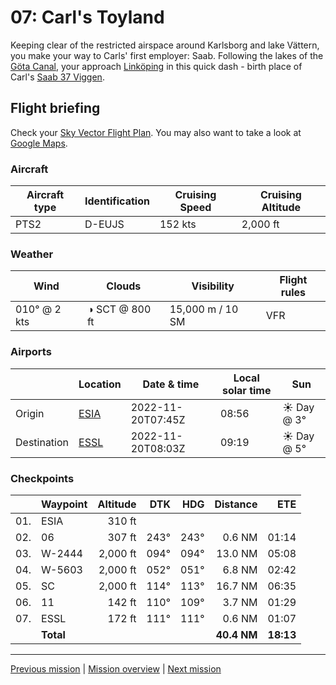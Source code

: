 07: Carl's Toyland
==================

Keeping clear of the restricted airspace around Karlsborg and lake Vättern, you make your way to Carls' first employer: Saab. Following the lakes of the [Göta Canal](https://en.wikipedia.org/wiki/G%C3%B6ta_Canal), your approach [Linköping](https://en.wikipedia.org/wiki/Link%C3%B6ping) in this quick dash - birth place of Carl's [Saab 37 Viggen](https://en.wikipedia.org/wiki/Saab_37_Viggen).

Flight briefing
---------------

Check your [Sky Vector Flight Plan](https://skyvector.com/?ll=58.520264578726795,14.52619407108852&chart=301&zoom=3&fpl=N0152A020%20ESIA%205829N01454E%205833N01504E%205826N01533E%20ESSL). You may also want to take a look at [Google Maps](https://www.google.com/maps/@?api=1&map_action=map&center=58.520264578726795,14.52619407108852&zoom=12&basemap=terrain).

### Aircraft

| Aircraft type | Identification | Cruising Speed | Cruising Altitude |
|---------------|----------------|----------------|-------------------|
| PTS2 | D-EUJS | 152 kts | 2,000 ft |

### Weather

| Wind | Clouds | Visibility | Flight rules |
|------|--------|------------|--------------|
| 010° @ 2 kts | ◑ SCT @ 800 ft | 15,000 m / 10 SM | VFR |

### Airports

|             | Location | Date & time | Local solar time | Sun |
|-------------|----------|-------------|------------------|-----|
| Origin      | [ESIA](https://skyvector.com/airport/ESIA) | 2022-11-20T07:45Z | 08:56 | ☀ Day @ 3° |
| Destination | [ESSL](https://skyvector.com/airport/ESSL) | 2022-11-20T08:03Z | 09:19 | ☀ Day @ 5° |

### Checkpoints

|     | Waypoint  | Altitude  | DTK  | HDG  | Distance |   ETE |
|:---:|-----------|----------:|-----:|-----:|---------:|------:|
| 01. | ESIA      |    310 ft |      |      |          |       |
| 02. | 06        |    307 ft | 243° | 243° |   0.6 NM | 01:14 |
| 03. | W-2444    |  2,000 ft | 094° | 094° |  13.0 NM | 05:08 |
| 04. | W-5603    |  2,000 ft | 052° | 051° |   6.8 NM | 02:42 |
| 05. | SC        |  2,000 ft | 114° | 113° |  16.7 NM | 06:35 |
| 06. | 11        |    142 ft | 110° | 109° |   3.7 NM | 01:29 |
| 07. | ESSL      |    172 ft | 111° | 111° |   0.6 NM | 01:07 |
|     | **Total** |           |      |      | **40.4 NM** | **18:13** |

----

[Previous mission](./06_the_lake_where_gripens_play.md) | [Mission overview](./README.md) | [Next mission](./08_outskirts_of_stockholm.md)
